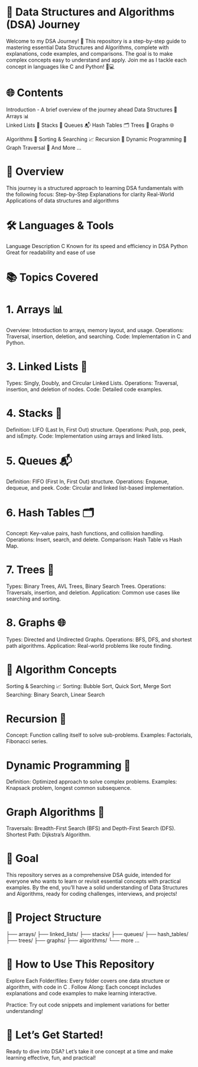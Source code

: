 # 🚀 Data Structures and Algorithms (DSA) Journey 
Welcome to my DSA Journey! 🌟 This repository is a step-by-step guide to mastering essential Data Structures and Algorithms, complete with explanations, code 
examples, and comparisons. The goal is to make complex concepts easy to understand and apply. Join me as I tackle each concept in languages like C and Python! 🐍💻
 
      
# 🌐 Contents 
  
    
Introduction - A brief overview of the journey ahead 
Data Structures 📂 
Arrays 📊   
Linked Lists 🔗 
Stacks 🥞 
Queues 📬
Hash Tables 🗂️
Trees 🌲 
Graphs 🌐 

Algorithms 🧩
Sorting & Searching 📈
Recursion 🔄
Dynamic Programming 📐
Graph Traversal 🌉
And More ...

# 📘 Overview

This journey is a structured approach to learning DSA fundamentals with the following focus:
Step-by-Step Explanations for clarity
Real-World Applications of data structures and algorithms

# 🛠️ Languages & Tools
Language	Description
C	Known for its speed and efficiency in DSA
Python	Great for readability and ease of use


# 📚 Topics Covered

# 1. Arrays 📊
Overview: Introduction to arrays, memory layout, and usage.
Operations: Traversal, insertion, deletion, and searching. 
Code: Implementation in C and Python.

# 3. Linked Lists 🔗
Types: Singly, Doubly, and Circular Linked Lists.
Operations: Traversal, insertion, and deletion of nodes.
Code: Detailed code examples.

# 4. Stacks 🥞
Definition: LIFO (Last In, First Out) structure.
Operations: Push, pop, peek, and isEmpty.
Code: Implementation using arrays and linked lists.

# 5. Queues 📬
Definition: FIFO (First In, First Out) structure.
Operations: Enqueue, dequeue, and peek.
Code: Circular and linked list-based implementation.

# 6. Hash Tables 🗂️
Concept: Key-value pairs, hash functions, and collision handling.
Operations: Insert, search, and delete.
Comparison: Hash Table vs Hash Map.

# 7. Trees 🌲
Types: Binary Trees, AVL Trees, Binary Search Trees.
Operations: Traversals, insertion, and deletion.
Application: Common use cases like searching and sorting.

# 8. Graphs 🌐
Types: Directed and Undirected Graphs.
Operations: BFS, DFS, and shortest path algorithms.
Application: Real-world problems like route finding.


# 📑 Algorithm Concepts
Sorting & Searching 📈
Sorting: Bubble Sort, Quick Sort, Merge Sort
Searching: Binary Search, Linear Search

# Recursion 🔄
Concept: Function calling itself to solve sub-problems.
Examples: Factorials, Fibonacci series.

# Dynamic Programming 📐
Definition: Optimized approach to solve complex problems.
Examples: Knapsack problem, longest common subsequence.

# Graph Algorithms 🌉
Traversals: Breadth-First Search (BFS) and Depth-First Search (DFS).
Shortest Path: Dijkstra’s Algorithm.


# 🎯 Goal
This repository serves as a comprehensive DSA guide, intended for everyone who wants to learn or revisit essential concepts with practical examples. By the end, 
you’ll have a solid understanding of Data Structures and Algorithms, ready for coding challenges, interviews, and projects!

# 📂 Project Structure

├── arrays/
├── linked_lists/
├── stacks/
├── queues/
├── hash_tables/
├── trees/
├── graphs/
├── algorithms/
└── more ...

# 📌 How to Use This Repository
Explore Each Folder/files: Every folder covers one data structure or algorithm, with code in  C .
Follow Along: Each concept includes explanations and code examples to make learning interactive.



Practice: Try out code snippets and implement variations for better understanding!
# 🚀 Let’s Get Started!
Ready to dive into DSA? Let’s take it one concept at a time and make learning effective, fun, and practical!
